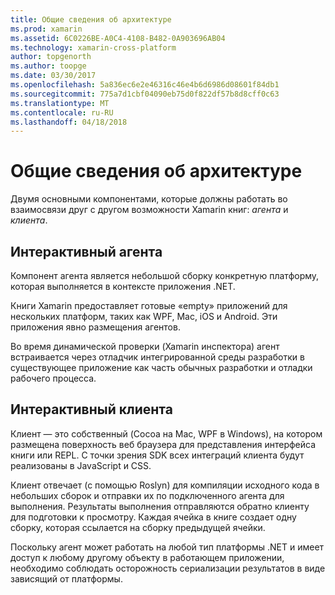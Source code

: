 ```yaml
---
title: Общие сведения об архитектуре
ms.prod: xamarin
ms.assetid: 6C0226BE-A0C4-4108-B482-0A903696AB04
ms.technology: xamarin-cross-platform
author: topgenorth
ms.author: toopge
ms.date: 03/30/2017
ms.openlocfilehash: 5a836ec6e2e46316c46e4b6d6986d08601f84db1
ms.sourcegitcommit: 775a7d1cbf04090eb75d0f822df57b8d8cff0c63
ms.translationtype: MT
ms.contentlocale: ru-RU
ms.lasthandoff: 04/18/2018
---
```

# <a name="architecture-overview"></a>Общие сведения об архитектуре

Двумя основными компонентами, которые должны работать во взаимосвязи друг с другом возможности Xamarin книг: _агента_ и _клиента_.

## <a name="interactive-agent"></a>Интерактивный агента

Компонент агента является небольшой сборку конкретную платформу, которая выполняется в контексте приложения .NET.

Книги Xamarin предоставляет готовые «empty» приложений для нескольких платформ, таких как WPF, Mac, iOS и Android. Эти приложения явно размещения агентов.

Во время динамической проверки (Xamarin инспектора) агент встраивается через отладчик интегрированной среды разработки в существующее приложение как часть обычных разработки и отладки рабочего процесса.

## <a name="interactive-client"></a>Интерактивный клиента

Клиент — это собственный (Cocoa на Mac, WPF в Windows), на котором размещена поверхность веб браузера для представления интерфейса книги или REPL. С точки зрения SDK всех интеграций клиента будут реализованы в JavaScript и CSS.

Клиент отвечает (с помощью Roslyn) для компиляции исходного кода в небольших сборок и отправки их по подключенного агента для выполнения. Результаты выполнения отправляются обратно клиенту для подготовки к просмотру. Каждая ячейка в книге создает одну сборку, которая ссылается на сборку предыдущей ячейки.

Поскольку агент может работать на любой тип платформы .NET и имеет доступ к любому другому объекту в работающем приложении, необходимо соблюдать осторожность сериализации результатов в виде зависящий от платформы.